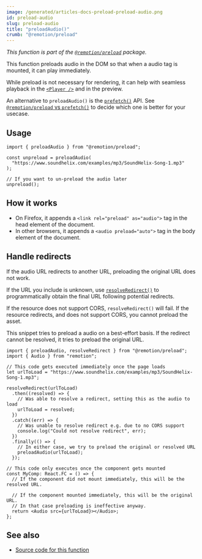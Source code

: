 ```yaml
---
image: /generated/articles-docs-preload-preload-audio.png
id: preload-audio
slug: preload-audio
title: "preloadAudio()"
crumb: "@remotion/preload"
---
```


_This function is part of the [`@remotion/preload`](/docs/preload) package._

This function preloads audio in the DOM so that when a audio tag is mounted, it can play immediately.

While preload is not necessary for rendering, it can help with seamless playback in the [`<Player />`](/docs/player) and in the preview.

An alternative to `preloadAudio()` is the [`prefetch()`](/docs/prefetch) API. See [`@remotion/preload` vs `prefetch()`](/docs/player/preloading#remotionpreload-vs-prefetch) to decide which one is better for your usecase.

## Usage

```tsx twoslash
import { preloadAudio } from "@remotion/preload";

const unpreload = preloadAudio(
  "https://www.soundhelix.com/examples/mp3/SoundHelix-Song-1.mp3"
);

// If you want to un-preload the audio later
unpreload();
```

## How it works

- On Firefox, it appends a `<link rel="preload" as="audio">` tag in the head element of the document.
- In other browsers, it appends a `<audio preload="auto">` tag in the body element of the document.

## Handle redirects

If the audio URL redirects to another URL, preloading the original URL does not work.

If the URL you include is unknown, use [`resolveRedirect()`](/docs/preload/resolve-redirect) to programmatically obtain the final URL following potential redirects.

If the resource does not support CORS, `resolveRedirect()` will fail. If the resource redirects, and does not support CORS, you cannot preload the asset.

This snippet tries to preload a audio on a best-effort basis. If the redirect cannot be resolved, it tries to preload the original URL.

```tsx twoslash
import { preloadAudio, resolveRedirect } from "@remotion/preload";
import { Audio } from "remotion";

// This code gets executed immediately once the page loads
let urlToLoad = "https://www.soundhelix.com/examples/mp3/SoundHelix-Song-1.mp3";

resolveRedirect(urlToLoad)
  .then((resolved) => {
    // Was able to resolve a redirect, setting this as the audio to load
    urlToLoad = resolved;
  })
  .catch((err) => {
    // Was unable to resolve redirect e.g. due to no CORS support
    console.log("Could not resolve redirect", err);
  })
  .finally(() => {
    // In either case, we try to preload the original or resolved URL
    preloadAudio(urlToLoad);
  });

// This code only executes once the component gets mounted
const MyComp: React.FC = () => {
  // If the component did not mount immediately, this will be the resolved URL.

  // If the component mounted immediately, this will be the original URL.
  // In that case preloading is ineffective anyway.
  return <Audio src={urlToLoad}></Audio>;
};
```

## See also

- [Source code for this function](https://github.com/remotion-dev/remotion/blob/main/packages/preload/src/preload-audio.ts)
